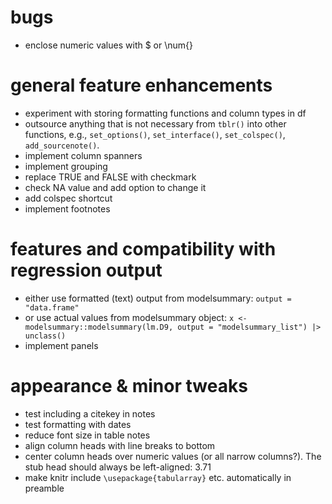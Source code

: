 # bugs
- enclose numeric values with $ or \num{}

# general feature enhancements
- experiment with storing formatting functions and column types in df
- outsource anything that is not necessary from `tblr()` into other functions, e.g., `set_options()`, `set_interface()`, `set_colspec()`, `add_sourcenote()`.
- implement column spanners
- implement grouping
- replace TRUE and FALSE with checkmark
- check NA value and add option to change it
- add colspec shortcut
- implement footnotes

# features and compatibility with regression output
- either use formatted (text) output from modelsummary: `output = "data.frame"`
- or use actual values from modelsummary object: `x <- modelsummary::modelsummary(lm.D9, output = "modelsummary_list") |> unclass()`
- implement panels

# appearance & minor tweaks
- test including a citekey in notes
- test formatting with dates
- reduce font size in table notes
- align column heads with line breaks to bottom
- center column heads over numeric values (or all narrow columns?). The stub head should always be left-aligned: 3.71
- make knitr include `\usepackage{tabularray}` etc. automatically in preamble